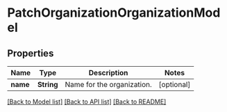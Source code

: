 # PatchOrganizationOrganizationModel

## Properties
Name | Type | Description | Notes
------------ | ------------- | ------------- | -------------
**name** | **String** | Name for the organization. | [optional] 

[[Back to Model list]](../README.md#documentation-for-models) [[Back to API list]](../README.md#documentation-for-api-endpoints) [[Back to README]](../README.md)


